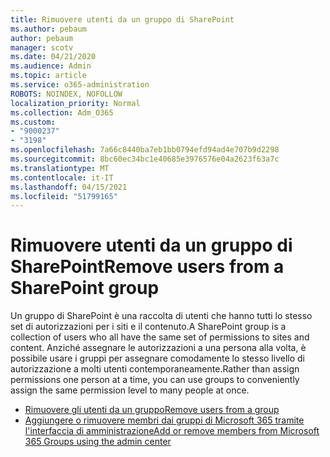 ```yaml
---
title: Rimuovere utenti da un gruppo di SharePoint
ms.author: pebaum
author: pebaum
manager: scotv
ms.date: 04/21/2020
ms.audience: Admin
ms.topic: article
ms.service: o365-administration
ROBOTS: NOINDEX, NOFOLLOW
localization_priority: Normal
ms.collection: Adm_O365
ms.custom:
- "9000237"
- "3198"
ms.openlocfilehash: 7a66c8440ba7eb1bb0794efd94ad4e707b9d2298
ms.sourcegitcommit: 8bc60ec34bc1e40685e3976576e04a2623f63a7c
ms.translationtype: MT
ms.contentlocale: it-IT
ms.lasthandoff: 04/15/2021
ms.locfileid: "51799165"
---
```

# <a name="remove-users-from-a-sharepoint-group"></a><span data-ttu-id="76396-102">Rimuovere utenti da un gruppo di SharePoint</span><span class="sxs-lookup"><span data-stu-id="76396-102">Remove users from a SharePoint group</span></span>

<span data-ttu-id="76396-103">Un gruppo di SharePoint è una raccolta di utenti che hanno tutti lo stesso set di autorizzazioni per i siti e il contenuto.</span><span class="sxs-lookup"><span data-stu-id="76396-103">A SharePoint group is a collection of users who all have the same set of permissions to sites and content.</span></span> <span data-ttu-id="76396-104">Anziché assegnare le autorizzazioni a una persona alla volta, è possibile usare i gruppi per assegnare comodamente lo stesso livello di autorizzazione a molti utenti contemporaneamente.</span><span class="sxs-lookup"><span data-stu-id="76396-104">Rather than assign permissions one person at a time, you can use groups to conveniently assign the same permission level to many people at once.</span></span>

- [<span data-ttu-id="76396-105">Rimuovere gli utenti da un gruppo</span><span class="sxs-lookup"><span data-stu-id="76396-105">Remove users from a group</span></span>](https://docs.microsoft.com/sharepoint/customize-sharepoint-site-permissions#remove-users-from-a-group)
- [<span data-ttu-id="76396-106">Aggiungere o rimuovere membri dai gruppi di Microsoft 365 tramite l'interfaccia di amministrazione</span><span class="sxs-lookup"><span data-stu-id="76396-106">Add or remove members from Microsoft 365 Groups using the admin center</span></span>](https://docs.microsoft.com/microsoft-365/admin/create-groups/add-or-remove-members-from-groups)
